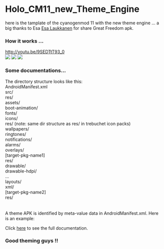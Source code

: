 Holo_CM11_new_Theme_Engine
==========================

here is the tamplate of the cyanogenmod 11 with the new theme engine ...
a big thanks to Esa <a href="https://plus.google.com/u/0/+EsaLaukkanen/posts/fchGpNFKyNy">Esa Laukkanen</a> for share Great Freedom apk.


### How it works ...
http://youtu.be/9SEDTtT93_0 <br>
<img src="https://lh6.googleusercontent.com/-Xe6PIcf5PH8/U2vr8RHPqXI/AAAAAAAAYmY/-0aCPmOU2F8/w355-h592-no/14+-+1">
<img src="https://lh3.googleusercontent.com/-U0xJUqfbP2U/U2vr8ZJouZI/AAAAAAAAYmk/arIMpoJF1Q4/w355-h592-no/14+-+2">
<img src="https://lh4.googleusercontent.com/-pOB-U3cXJbo/U2vMDVy9_bI/AAAAAAAAYlw/sbtwRYB3pJQ/w355-h592-no/14+-+2">

### Some documentations...
The directory structure looks like this:<br>
AndroidManifest.xml<br>
src/<br>
res/<br>
assets/<br>
  boot-animation/<br>
  fonts/<br>
  icons/<br>
    res/ (note: same dir structure as res/ in trebuchet icon packs)<br>
  wallpapers/<br>
  ringtones/<br>
  notifications/<br>
  alarms/<br>
  overlays/<br>
      [target-pkg-name1]<br>
          res/<br>
           drawable/<br>
           drawable-hdpi/<br>
           ...<br>
           layouts/<br>
           xml/<br>
      [target-pkg-name2]<br>
          res/<br>
<br>          
A theme APK is identified by meta-value data in AndroidManifest.xml. Here is an example:
<?xml version="1.0" encoding="utf-8"?>
<manifest xmlns:android="http://schemas.android.com/apk/res/android"
    package="com.me.andytheme2"
    android:versionCode="1"
    android:versionName="1.0" >
    <uses-feature android:name="org.cyanogenmod.theme" />
    <meta-data android:name="org.cyanogenmod.theme.name" android:value="My Blue Theme"/>
    <meta-data android:name="org.cyanogenmod.theme.author" android:value="John Doe" />
</manifest>

Click <a href="http://review.cyanogenmod.org/#/c/62375/">here</a> to see the full documentation.

### Good theming guys !!
